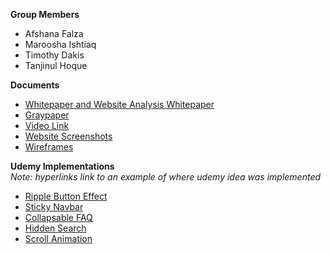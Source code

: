 **__Group Members__**
- Afshana Falza
- Maroosha Ishtiaq
- Timothy Dakis
- Tanjinul Hoque

**__Documents__**
- [Whitepaper and Website Analysis Whitepaper](https://github.com/afshanafalza/BookStore/blob/0b29e22bf2867a86bc0f1a69eb3b72b46ff07633/Whitepapers,%20Graypaper,%20Video%20and%20Wireframes/Whitepaper%20and%20Website%20Analysis.pdf)
- [Graypaper](https://github.com/afshanafalza/BookStore/blob/0da7532211b4ffb486bffd01be174f866b213fd0/Whitepapers,%20Graypaper,%20Video%20and%20Wireframes/Graypaper.pdf)
- [Video Link](https://youtu.be/qR_9jDt3m88)
- [Website Screenshots](https://github.com/afshanafalza/BookStore/blob/0da7532211b4ffb486bffd01be174f866b213fd0/Whitepapers,%20Graypaper,%20Video%20and%20Wireframes/Website%20Screenshots.pdf)
- [Wireframes](https://github.com/afshanafalza/BookStore/blob/0da7532211b4ffb486bffd01be174f866b213fd0/Whitepapers,%20Graypaper,%20Video%20and%20Wireframes/Wireframes.pdf)


**__Udemy Implementations__**  
*Note: hyperlinks link to an example of where udemy idea was implemented*
- [Ripple Button Effect](https://github.com/afshanafalza/BookStore/blob/main/helpPage/help_script.js#L31)
- [Sticky Navbar](https://github.com/afshanafalza/BookStore/blob/main/script.js#L1)
- [Collapsable FAQ](https://github.com/afshanafalza/BookStore/blob/main/helpPage/help_script.js#L1)
- [Hidden Search](https://github.com/afshanafalza/BookStore/blob/main/bookView/book_script.js#L41)
- [Scroll Animation](https://github.com/afshanafalza/BookStore/blob/main/helpPage/help_script.js#L10)
